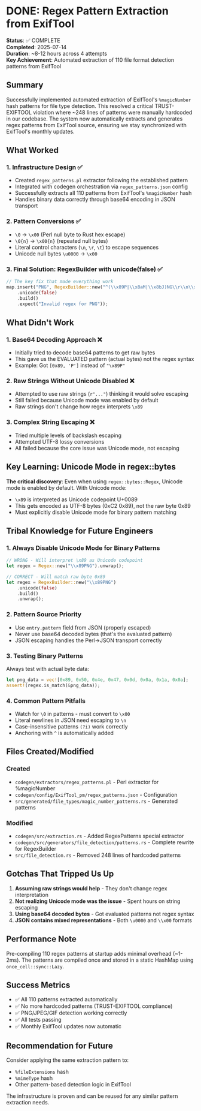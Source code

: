 # DONE: Regex Pattern Extraction from ExifTool

**Status**: ✅ COMPLETE  
**Completed**: 2025-07-14  
**Duration**: ~8-12 hours across 4 attempts  
**Key Achievement**: Automated extraction of 110 file format detection patterns from ExifTool

## Summary

Successfully implemented automated extraction of ExifTool's `%magicNumber` hash patterns for file type detection. This resolved a critical TRUST-EXIFTOOL violation where ~248 lines of patterns were manually hardcoded in our codebase. The system now automatically extracts and generates regex patterns from ExifTool source, ensuring we stay synchronized with ExifTool's monthly updates.

## What Worked

### 1. Infrastructure Design ✅
- Created `regex_patterns.pl` extractor following the established pattern
- Integrated with codegen orchestration via `regex_patterns.json` config
- Successfully extracts all 110 patterns from ExifTool's `%magicNumber` hash
- Handles binary data correctly through base64 encoding in JSON transport

### 2. Pattern Conversions ✅
- `\0` → `\x00` (Perl null byte to Rust hex escape)
- `\0{n}` → `\x00{n}` (repeated null bytes)
- Literal control characters (`\n`, `\r`, `\t`) to escape sequences
- Unicode null bytes `\u0000` → `\x00`

### 3. Final Solution: RegexBuilder with unicode(false) ✅
```rust
// The key fix that made everything work
map.insert("PNG", RegexBuilder::new("^(\\x89P|\\x8aM|\\x8bJ)NG\\r\\n\\x1a\\n")
    .unicode(false)
    .build()
    .expect("Invalid regex for PNG"));
```

## What Didn't Work

### 1. Base64 Decoding Approach ❌
- Initially tried to decode base64 patterns to get raw bytes
- This gave us the EVALUATED pattern (actual bytes) not the regex syntax
- Example: Got `[0x89, 'P']` instead of `"\x89P"`

### 2. Raw Strings Without Unicode Disabled ❌
- Attempted to use raw strings (`r"..."`) thinking it would solve escaping
- Still failed because Unicode mode was enabled by default
- Raw strings don't change how regex interprets `\x89`

### 3. Complex String Escaping ❌
- Tried multiple levels of backslash escaping
- Attempted UTF-8 lossy conversions
- All failed because the core issue was Unicode mode, not escaping

## Key Learning: Unicode Mode in regex::bytes

**The critical discovery**: Even when using `regex::bytes::Regex`, Unicode mode is enabled by default. With Unicode mode:
- `\x89` is interpreted as Unicode codepoint U+0089
- This gets encoded as UTF-8 bytes (0xC2 0x89), not the raw byte 0x89
- Must explicitly disable Unicode mode for binary pattern matching

## Tribal Knowledge for Future Engineers

### 1. Always Disable Unicode Mode for Binary Patterns
```rust
// WRONG - Will interpret \x89 as Unicode codepoint
let regex = Regex::new("\\x89PNG").unwrap();

// CORRECT - Will match raw byte 0x89
let regex = RegexBuilder::new("\\x89PNG")
    .unicode(false)
    .build()
    .unwrap();
```

### 2. Pattern Source Priority
- Use `entry.pattern` field from JSON (properly escaped)
- Never use base64 decoded bytes (that's the evaluated pattern)
- JSON escaping handles the Perl→JSON transport correctly

### 3. Testing Binary Patterns
Always test with actual byte data:
```rust
let png_data = vec![0x89, 0x50, 0x4e, 0x47, 0x0d, 0x0a, 0x1a, 0x0a];
assert!(regex.is_match(&png_data));
```

### 4. Common Pattern Pitfalls
- Watch for `\0` in patterns - must convert to `\x00`
- Literal newlines in JSON need escaping to `\n`
- Case-insensitive patterns `(?i)` work correctly
- Anchoring with `^` is automatically added

## Files Created/Modified

### Created
- `codegen/extractors/regex_patterns.pl` - Perl extractor for %magicNumber
- `codegen/config/ExifTool_pm/regex_patterns.json` - Configuration
- `src/generated/file_types/magic_number_patterns.rs` - Generated patterns

### Modified
- `codegen/src/extraction.rs` - Added RegexPatterns special extractor
- `codegen/src/generators/file_detection/patterns.rs` - Complete rewrite for RegexBuilder
- `src/file_detection.rs` - Removed 248 lines of hardcoded patterns

## Gotchas That Tripped Us Up

1. **Assuming raw strings would help** - They don't change regex interpretation
2. **Not realizing Unicode mode was the issue** - Spent hours on string escaping
3. **Using base64 decoded bytes** - Got evaluated patterns not regex syntax
4. **JSON contains mixed representations** - Both `\u0000` and `\\x00` formats

## Performance Note

Pre-compiling 110 regex patterns at startup adds minimal overhead (~1-2ms). The patterns are compiled once and stored in a static HashMap using `once_cell::sync::Lazy`.

## Success Metrics

- ✅ All 110 patterns extracted automatically
- ✅ No more hardcoded patterns (TRUST-EXIFTOOL compliance)
- ✅ PNG/JPEG/GIF detection working correctly
- ✅ All tests passing
- ✅ Monthly ExifTool updates now automatic

## Recommendation for Future

Consider applying the same extraction pattern to:
- `%fileExtensions` hash
- `%mimeType` hash  
- Other pattern-based detection logic in ExifTool

The infrastructure is proven and can be reused for any similar pattern extraction needs.